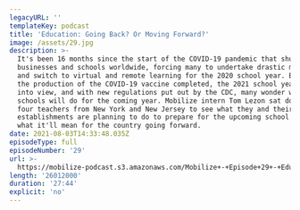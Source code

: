 ```yaml
---
legacyURL: ''
templateKey: podcast
title: 'Education: Going Back? Or Moving Forward?'
image: /assets/29.jpg
description: >-
  It's been 16 months since the start of the COVID-19 pandemic that shut down
  businesses and schools worldwide, forcing many to undertake drastic measures
  and switch to virtual and remote learning for the 2020 school year. But with
  the production of the COVID-19 vaccine completed, the 2021 school year coming
  into view, and with new regulations put out by the CDC, many wonder what
  schools will do for the coming year. Mobilize intern Tom Lezon sat down with
  four teachers from New York and New Jersey to see what they and their
  establishments are planning to do to prepare for the upcoming school year and
  what it'll mean for the country going forward.
date: 2021-08-03T14:33:48.035Z
episodeType: full
episodeNumber: '29'
url: >-
  https://mobilize-podcast.s3.amazonaws.com/Mobilize+-+Episode+29+-+Education%3A+Going+Back%3F+Or+Moving+Forward.mp3
length: '26012000'
duration: '27:44'
explicit: 'no'
---
```


